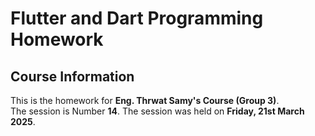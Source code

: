 # Flutter and Dart Programming Homework

## Course Information
This is the homework for **Eng. Thrwat Samy's Course (Group 3)**.  
The session is Number **14**.
The session was held on **Friday, 21st March 2025**.
